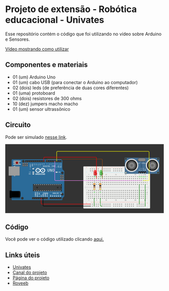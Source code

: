# Projeto de extensão - Robótica educacional - Univates

Esse repositório contém o código que foi utilizando no vídeo sobre Arduino e Sensores. 

[Vídeo mostrando como utilizar](https://www.youtube.com/watch?v=in8a6VrQxeQ)

## Componentes e materiais

- 01 (um) Arduino Uno
- 01 (um) cabo USB (para conectar o Arduino ao computador)
- 02 (dois) leds (de preferência de duas cores diferentes)
- 01 (uma) protoboard
- 02 (dois) resistores de 300 ohms
- 10 (dez) jumpers macho macho
- 01 (um) sensor ultrassônico

## Circuito
Pode ser simulado [nesse link](https://wokwi.com/projects/388750902711987201).

![Circuito](circuito.png)

## Código
Você pode ver o código utilizado clicando [aqui.](https://github.com/mateusroveda/robotica_arduino/blob/master/sketch_sensorproximidade.ino)

## Links úteis
- [Univates](https://www.univates.br/)
- [Canal do projeto](https://www.youtube.com/channel/UCTlPBASwM2ZRvR5VivHdctg)
- [Página do projeto](https://www.univates.br/extensao/projetos-de-extensao/robotica-educacional)
- [Roveeb](https://www.youtube.com/roveeb)
